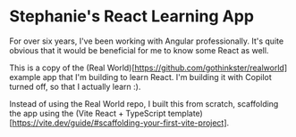# Stephanie's React Learning App

For over six years, I've been working with Angular professionally. It's quite obvious that it would be beneficial for me to know some React as well.

This is a copy of the (Real World)[https://github.com/gothinkster/realworld] example app that I'm building to learn React. I'm building it with Copilot turned off, so that I actually learn :).

Instead of using the Real World repo, I built this from scratch, scaffolding the app using the (Vite React + TypeScript template)[https://vite.dev/guide/#scaffolding-your-first-vite-project].
